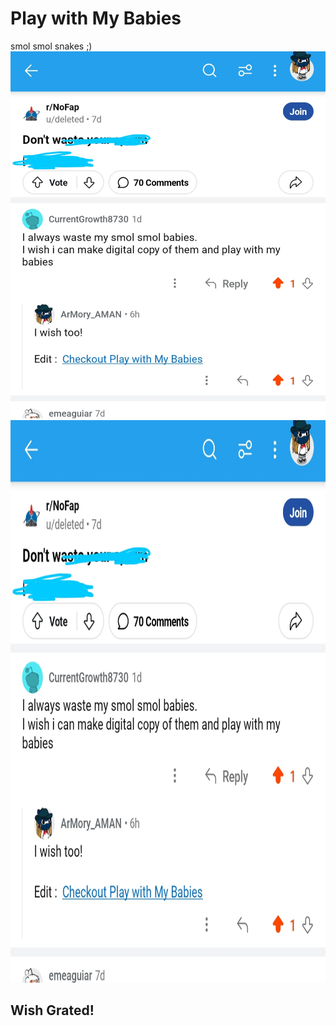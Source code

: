# Play with My Babies
smol smol snakes ;)
![spern](/asset/spern.jpg)
<img src="/asset/spern.jpg" height="900">
## Wish Grated!
